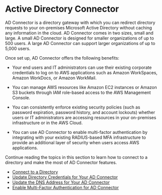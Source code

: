 # Active Directory Connector<a name="directory_ad_connector"></a>

AD Connector is a directory gateway with which you can redirect directory requests to your on\-premises Microsoft Active Directory without caching any information in the cloud\. AD Connector comes in two sizes, small and large\. A small AD Connector is designed for smaller organizations of up to 500 users\. A large AD Connector can support larger organizations of up to 5,000 users\.

Once set up, AD Connector offers the following benefits:

+ Your end users and IT administrators can use their existing corporate credentials to log on to AWS applications such as Amazon WorkSpaces, Amazon WorkDocs, or Amazon WorkMail\.

+ You can manage AWS resources like Amazon EC2 instances or Amazon S3 buckets through IAM role\-based access to the AWS Management Console\.

+ You can consistently enforce existing security policies \(such as password expiration, password history, and account lockouts\) whether users or IT administrators are accessing resources in your on\-premises infrastructure or in the AWS Cloud\.

+ You can use AD Connector to enable multi\-factor authentication by integrating with your existing RADIUS\-based MFA infrastructure to provide an additional layer of security when users access AWS applications\.

Continue reading the topics in this section to learn how to connect to a directory and make the most of AD Connector features\.


+ [Connect to a Directory](connect_directory_ad_connector.md)
+ [Update Directory Credentials for Your AD Connector](update_creds.md)
+ [Update the DNS Address for Your AD Connector](connector_update.md)
+ [Enable Multi\-Factor Authentication for AD Connector](mfa.md)